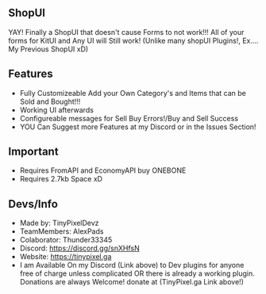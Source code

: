 ## ShopUI

YAY! Finally a ShopUI that doesn't cause Forms to not work!!!
All of your forms for KitUI and Any UI will Still work! (Unlike many shopUI Plugins!, Ex.... My Previous ShopUI xD)

## Features

- Fully Customizeable Add your Own Category's and Items that can be Sold and Bought!!! 
- Working UI afterwards
- Configureable messages for Sell Buy Errors!/Buy and Sell Success
- YOU Can Suggest more Features at my Discord or in the Issues Section!

## Important

- Requires FromAPI and EconomyAPI buy ONEBONE
- Requires 2.7kb Space xD

## Devs/Info

- Made by: TinyPixelDevz
- TeamMembers: AlexPads
- Colaborator: Thunder33345
- Discord: https://discord.gg/snXHfsN
- Website: https://tinypixel.ga
- I am Available On my Discord (Link above) to Dev plugins for anyone free of charge unless complicated OR there is already a working plugin. Donations are always Welcome!
donate at (TinyPixel.ga Link above!)

